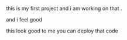 this is my first project and i am working on that . 

and i feel good 


this look good to me you can deploy that code
